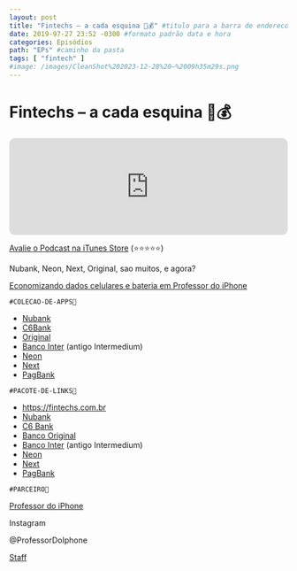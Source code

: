 ```yaml
---
layout: post
title: "Fintechs – a cada esquina 💸💰" #titulo para a barra de enderecos
date: 2019-97-27 23:52 -0300 #formato padrão data e hora
categories: Episódios
path: "EPs" #caminho da pasta
tags: [ "fintech" ]
#image: /images/CleanShot%202023-12-28%20—%2009h35m29s.png
---
```


# Fintechs – a cada esquina 💸💰

<iframe allow="autoplay *; encrypted-media *; fullscreen *; clipboard-write" frameborder="0" height="175" style="width:100%;max-width:660px;overflow:hidden;border-radius:10px;" sandbox="allow-forms allow-popups allow-same-origin allow-scripts allow-storage-access-by-user-activation allow-top-navigation-by-user-activation" src="https://embed.podcasts.apple.com/us/podcast/podapps/id1434188907?i=1000445347896&theme=auto"></iframe>

[Avalie o Podcast na iTunes Store](https://apple.co/2vFBD0R)
(⭐️⭐️⭐️⭐️⭐️)

Nubank, Neon, Next, Original, sao muitos, e agora?

[Economizando dados celulares e bateria em Professor do iPhone](https://anon.to/q71kPv)


`#COLECAO-DE-APPS📲`

- [Nubank](https://apple.co/2JH2x03)
- [C6Bank](https://apple.co/2JH8gD3)
- [Original](https://apple.co/2M1z6HO)
- [Banco Inter](https://apple.co/2LZF1wZ) (antigo Intermedium)
- [Neon](https://apple.co/2M2WXHa)
- [Next](https://apple.co/2M3KfaW)
- [PagBank](https://apple.co/2M4s70v)

`#PACOTE-DE-LINKS🔗`

- https://fintechs.com.br
- [Nubank](https://Nubank.com.br)
- [C6 Bank](https://C6Bank.com.br)
- [Banco Original](https://Original.com.br)
- [Banco Inter](https://bancointer.com.br) (antigo Intermedium)
- [Neon](https://Neon.com.br)
- [Next](https://Next.me)
- [PagBank](https://anon.to/Wfr9L4)


`#PARCEIRO👥`

[Professor do iPhone](https://www.professordoiphone.com.br)

Instagram

@ProfessorDoIphone

[Staff](https://t.me/pdipstaff)